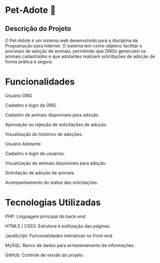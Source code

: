 # Pet-Adote 🐾
## Descrição do Projeto

O Pet-Adote é um sistema web desenvolvido para a disciplina de Programação para Internet.
O sistema tem como objetivo facilitar o processo de adoção de animais, permitindo que ONGs gerenciem os animais cadastrados e que adotantes realizem solicitações de adoção de forma prática e segura.

# Funcionalidades
Usuário ONG

Cadastro e login da ONG.

Cadastro de animais disponíveis para adoção.

Aprovação ou rejeição de solicitações de adoção.

Visualização do histórico de adoções.

Usuário Adotante

Cadastro e login de usuários.

Visualização de animais disponíveis para adoção.

Solicitação de adoção de animais.

Acompanhamento do status das solicitações.

# Tecnologias Utilizadas

PHP: Linguagem principal do back-end.

HTML5 / CSS3: Estrutura e estilização das páginas.

JavaScript: Funcionalidades interativas no front-end.

MySQL: Banco de dados para armazenamento de informações.

GitHub: Controle de versão do projeto.
